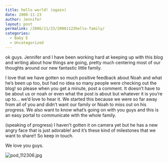 ```yaml
---
title: hello world! (again)
date: 2006-11-23
author: Jennifer
layout: post
permalink: /2006/11/23/20061123hello-family/
categories:
  - Baby E
  - Uncategorized
---
```

ok guys. Jennifer and I have been working hard at keeping up with this blog and writing about how things are going, pretty much centering most of our thoughts around our new fantastic little family.

I love that we have gotten so much positive feedback about Noah and what he&#8217;s been up too, but had no idea so many people were checking out the blog! so please when you get a minute, post a comment. It doesn&#8217;t have to be about us or noah or even what the post is about but whatever it is you&#8217;re up to&#8230; we&#8217;d love to hear it. We started this because we were so far away from all of you and didn&#8217;t want our family or Noah to miss out on his progress. We also want to know what&#8217;s going on with you guys and this is an easy portal to communicate with the whole family.

(speaking of progress) I haven&#8217;t gotten it on camera yet but he has a new angry face that is just adorable! and it&#8217;s these kind of milestones that we want to share!! So keep in touch.

We love you guys.

<img id="image73" alt="pod_112306.jpg" src="http://static.squarespace.com/static/50db6bb3e4b015296cd43789/50dfa5b1e4b0dc6320e0b5ea/50dfa5b1e4b0dc6320e0b631/1164315968000/?format=original" />
